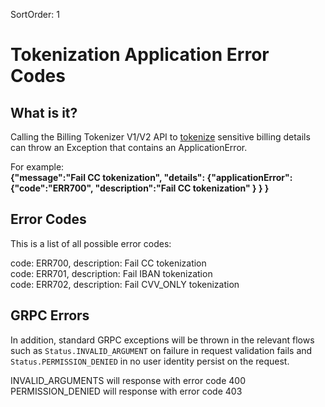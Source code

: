 SortOrder: 1
# Tokenization Application Error Codes

## What is it?
Calling the Billing Tokenizer V1/V2 API to [tokenize](https://bo.wix.com/wix-docs/rest/all-apis#billing-tokenizer.create-token)
 sensitive billing details can throw an Exception that contains an ApplicationError.
 
For example: <br/> 
**{"message":"Fail CC tokenization", 
   "details":
     {"applicationError":
        {"code":"ERR700",
        "description":"Fail CC tokenization"
        }
     }
  }**
  

## Error Codes
This is a list of all possible error codes:


code: ERR700,  description: Fail CC tokenization<br/> 
code: ERR701,  description: Fail IBAN tokenization<br/> 
code: ERR702,  description: Fail CVV_ONLY tokenization<br/> 

## GRPC Errors
In addition, standard GRPC exceptions will be thrown in the relevant flows such as `Status.INVALID_ARGUMENT`
 on failure in request validation fails and `Status.PERMISSION_DENIED` in no user identity persist on the request.
 
 INVALID_ARGUMENTS will response with error code 400
 PERMISSION_DENIED will response with error code 403
 
 